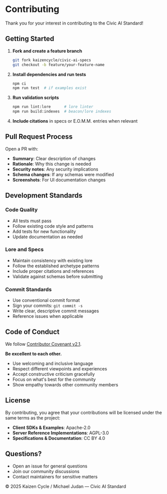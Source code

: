 # Contributing

Thank you for your interest in contributing to the Civic AI Standard!

## Getting Started

1. **Fork and create a feature branch**
   ```bash
   git fork kaizencycle/civic-ai-specs
   git checkout -b feature/your-feature-name
   ```

2. **Install dependencies and run tests**
   ```bash
   npm ci
   npm run test  # if examples exist
   ```

3. **Run validation scripts**
   ```bash
   npm run lint:lore      # lore linter
   npm run build:indexes  # beacon/lore indexes
   ```

4. **Include citations** in specs or E.O.M.M. entries when relevant

## Pull Request Process

Open a PR with:
- **Summary**: Clear description of changes
- **Rationale**: Why this change is needed
- **Security notes**: Any security implications
- **Schema changes**: If any schemas were modified
- **Screenshots**: For UI documentation changes

## Development Standards

### Code Quality
- All tests must pass
- Follow existing code style and patterns
- Add tests for new functionality
- Update documentation as needed

### Lore and Specs
- Maintain consistency with existing lore
- Follow the established archetype patterns
- Include proper citations and references
- Validate against schemas before submitting

### Commit Standards
- Use conventional commit format
- Sign your commits: `git commit -s`
- Write clear, descriptive commit messages
- Reference issues when applicable

## Code of Conduct

We follow [Contributor Covenant v2.1](https://www.contributor-covenant.org/version/2/1/code_of_conduct/).

**Be excellent to each other.**

- Use welcoming and inclusive language
- Respect different viewpoints and experiences
- Accept constructive criticism gracefully
- Focus on what's best for the community
- Show empathy towards other community members

## License

By contributing, you agree that your contributions will be licensed under the same terms as the project:
- **Client SDKs & Examples**: Apache-2.0
- **Server Reference Implementations**: AGPL-3.0  
- **Specifications & Documentation**: CC BY 4.0

## Questions?

- Open an issue for general questions
- Join our community discussions
- Contact maintainers for sensitive matters

© 2025 Kaizen Cycle / Michael Judan — Civic AI Standard